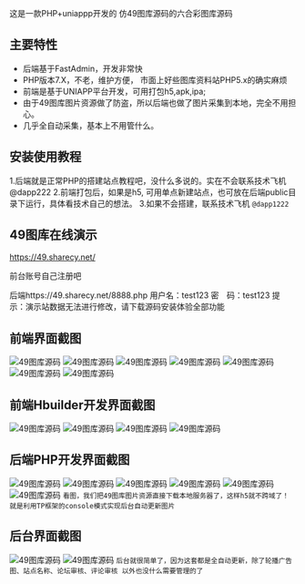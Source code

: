 这是一款PHP+uniappp开发的 仿49图库源码的六合彩图库源码

## 主要特性

* 后端基于FastAdmin，开发非常快
* PHP版本7.X，不老，维护方便， 市面上好些图库资料站PHP5.x的确实麻烦
* 前端是基于UNIAPP平台开发，可用打包h5,apk,ipa;
* 由于49图库图片资源做了防盗，所以后端也做了图片采集到本地，完全不用担心。
* 几乎全自动采集，基本上不用管什么。

## 安装使用教程

1.后端就是正常PHP的搭建站点教程吧，没什么多说的。实在不会联系技术飞机@dapp222
2.前端打包后，如果是h5, 可用单点新建站点，也可放在后端public目录下运行，具体看技术自己的想法。
3.如果不会搭建，联系技术飞机 `@dapp1222`

## 49图库在线演示
https://49.sharecy.net/

前台账号自己注册吧

后端https://49.sharecy.net/8888.php
用户名：test123
密　码：test123
提　示：演示站数据无法进行修改，请下载源码安装体验全部功能

## 前端界面截图
![49图库源码](./image/app1.png "49图库源码")
![49图库源码](./image/app2.png "49图库源码")
![49图库源码](./image/app3.png "49图库源码")
![49图库源码](./image/app4.png "49图库源码")
![49图库源码](./image/app5.png "49图库源码")
![49图库源码](./image/app6.png "49图库源码")
![49图库源码](./image/app7.png "49图库源码")


## 前端Hbuilder开发界面截图
![49图库源码](./image/uni1.png "49图库源码")
![49图库源码](./image/uni2.png "49图库源码")
![49图库源码](./image/uni3.png "49图库源码")
![49图库源码](./image/uni4.png "49图库源码")

## 后端PHP开发界面截图
![49图库源码](./image/php1.png "49图库源码")
![49图库源码](./image/php2-1.png "49图库源码")
![49图库源码](./image/php2-2.png "49图库源码")
![49图库源码](./image/php2.png "49图库源码")
![49图库源码](./image/php3.png "49图库源码")
![49图库源码](./image/php4.png "49图库源码")
`看图，我们把49图库图片资源直接下载本地服务器了，这样h5就不跨域了！ 就是利用TP框架的console模式实现后台自动更新图片`


## 后台界面截图
![49图库源码](./image/admin1.png "49图库源码")
![49图库源码](./image/admin2.png "49图库源码")
``后台就很简单了，因为这套都是全自动更新，除了轮播广告图、站点名称、论坛审核、评论审核 以外也没什么需要管理的了``
